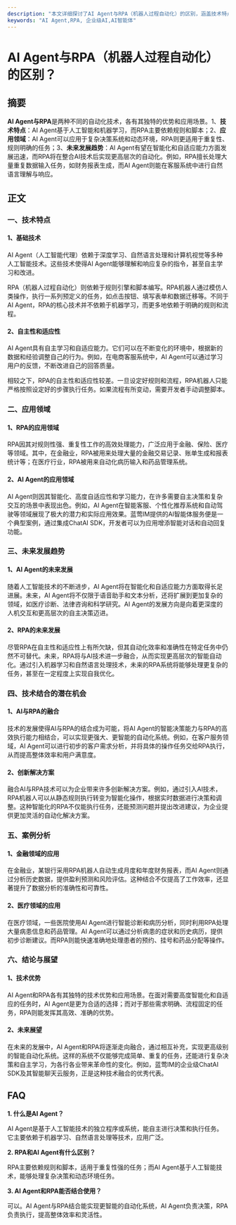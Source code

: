 ```yaml
---
description: "本文详细探讨了AI Agent与RPA（机器人过程自动化）的区别，涵盖技术特点、应用领域和未来发展趋势。"
keywords: "AI Agent,RPA, 企业级AI,AI智能体"
---
```

# AI Agent与RPA（机器人过程自动化）的区别？

## 摘要

**AI Agent与RPA**是两种不同的自动化技术，各有其独特的优势和应用场景。1、**技术特点**：AI Agent基于人工智能和机器学习，而RPA主要依赖规则和脚本；2、**应用领域**：AI Agent可以应用于复杂决策系统和动态环境，RPA则更适用于重复性、规则明确的任务；3、**未来发展趋势**：AI Agent有望在智能化和自适应能力方面发展迅速，而RPA将在整合AI技术后实现更高层次的自动化。例如，RPA擅长处理大量重复数据输入任务，如财务报表生成，而AI Agent则能在客服系统中进行自然语言理解与响应。

## 正文

### 一、技术特点

#### 1、基础技术

AI Agent（人工智能代理）依赖于深度学习、自然语言处理和计算机视觉等多种人工智能技术。这些技术使得AI Agent能够理解和响应复杂的指令，甚至自主学习和改进。

RPA（机器人过程自动化）则依赖于规则引擎和脚本编写。RPA机器人通过模仿人类操作，执行一系列预定义的任务，如点击按钮、填写表单和数据迁移等。不同于AI Agent，RPA的核心技术并不依赖于机器学习，而更多地依赖于明确的规则和流程。

#### 2、自主性和适应性

AI Agent具有自主学习和自适应能力。它们可以在不断变化的环境中，根据新的数据和经验调整自己的行为。例如，在电商客服系统中，AI Agent可以通过学习用户的反馈，不断改进自己的回答质量。

相较之下，RPA的自主性和适应性较差。一旦设定好规则和流程，RPA机器人只能严格按照设定好的步骤执行任务。如果流程有所变动，需要开发者手动调整脚本。

### 二、应用领域

#### 1、RPA的应用领域

RPA因其对规则性强、重复性工作的高效处理能力，广泛应用于金融、保险、医疗等领域。其中，在金融业，RPA被用来处理大量的金融交易记录、账单生成和报表统计等；在医疗行业，RPA被用来自动化病历输入和药品管理系统。

#### 2、AI Agent的应用领域

AI Agent则因其智能化、高度自适应性和学习能力，在许多需要自主决策和复杂交互的场景中表现出色。例如，AI Agent在智能客服、个性化推荐系统和自动驾驶等领域展现了极大的潜力和实际应用效果。蓝莺IM提供的AI智能体服务便是一个典型案例，通过集成ChatAI SDK，开发者可以为应用增添智能对话和自动回复功能。

### 三、未来发展趋势

#### 1、AI Agent的未来发展

随着人工智能技术的不断进步，AI Agent将在智能化和自适应能力方面取得长足进展。未来，AI Agent将不仅限于语音助手和文本分析，还将扩展到更加复杂的领域，如医疗诊断、法律咨询和科学研究。AI Agent的发展方向是向着更深度的人机交互和更高层次的自主决策迈进。

#### 2、RPA的未来发展

尽管RPA在自主性和适应性上有所欠缺，但其自动化效率和准确性在特定任务中仍然不可替代。未来，RPA将与AI技术进一步融合，从而实现更高层次的智能自动化。通过引入机器学习和自然语言处理技术，未来的RPA系统将能够处理更复杂的任务，甚至在一定程度上实现自我优化。

### 四、技术结合的潜在机会

#### 1、AI与RPA的融合

技术的发展使得AI与RPA的结合成为可能，将AI Agent的智能决策能力与RPA的高效执行能力相结合，可以实现更强大、更智能的自动化系统。例如，在客户服务领域，AI Agent可以进行初步的客户需求分析，并将具体的操作任务交给RPA执行，从而提高整体效率和用户满意度。

#### 2、创新解决方案

融合AI与RPA技术可以为企业带来许多创新解决方案。例如，通过引入AI技术，RPA机器人可以从静态规则执行转变为智能化操作，根据实时数据进行决策和调整。这种智能化的RPA不仅能执行任务，还能预测问题并提出改进建议，为企业提供更加灵活的自动化解决方案。

### 五、案例分析

#### 1、金融领域的应用

在金融业，某银行采用RPA机器人自动生成月度和年度财务报表，而AI Agent则通过分析历史数据，提供盈利预测和风险评估。这种结合不仅提高了工作效率，还显著提升了数据分析的准确性和可靠性。

#### 2、医疗领域的应用

在医疗领域，一些医院使用AI Agent进行智能诊断和病历分析，同时利用RPA处理大量病患信息和药品管理。AI Agent可以通过分析病患的症状和历史病历，提供初步诊断建议。而RPA则能快速准确地处理患者的预约、挂号和药品分配等操作。

### 六、结论与展望

#### 1、技术优势

AI Agent和RPA各有其独特的技术优势和应用场景。在面对需要高度智能化和自适应的任务时，AI Agent是更为合适的选择；而对于那些需求明确、流程固定的任务，RPA则能发挥其高效、准确的优势。

#### 2、未来展望

在未来的发展中，AI Agent和RPA将逐渐走向融合，通过相互补充，实现更高级别的智能自动化系统。这样的系统不仅能够完成简单、重复的任务，还能进行复杂决策和自主学习，为各行各业带来革命性的变化。例如，蓝莺IM的企业级ChatAI SDK及其智能聊天云服务，正是这种技术融合的优秀代表。

## FAQ

**1. 什么是AI Agent？**

AI Agent是基于人工智能技术的独立程序或系统，能自主进行决策和执行任务。它主要依赖于机器学习、自然语言处理等技术，应用广泛。

**2. RPA和AI Agent有什么区别？**

RPA主要依赖规则和脚本，适用于重复性强的任务；而AI Agent基于人工智能技术，能够处理复杂决策和动态环境任务。

**3. AI Agent和RPA能否结合使用？**

可以。AI Agent与RPA结合能实现更智能的自动化系统，AI Agent负责决策，RPA负责执行，提高整体效率和灵活性。
